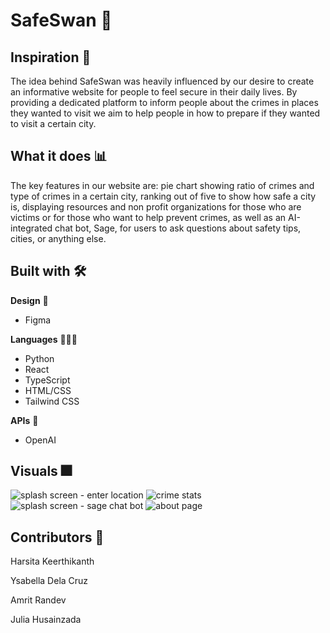 # SafeSwan 🦢 #
## Inspiration 🌟 ##
The idea behind SafeSwan was heavily influenced by our desire to create an informative website for people to feel secure in their daily lives. By providing a dedicated platform to inform people about the crimes in places they wanted to visit we aim to help people in how to prepare if they wanted to visit a certain city. 

## What it does 📊 ##
The key features in our website are: pie chart showing ratio of crimes and type of crimes in a certain city, ranking out of five to show how safe a city is, displaying resources and non profit organizations for those who are victims or for those who want to help prevent crimes, as well as an AI-integrated chat bot, Sage, for users to ask questions about safety tips, cities, or anything else. 

## Built with 🛠 ##
**Design** 🎨
* Figma
  
**Languages** 👩🏽‍💻
* Python
* React
* TypeScript
* HTML/CSS
* Tailwind CSS
  
**APIs** 🤖 
* OpenAI

## Visuals 🎆 ##
![splash screen - enter location](https://github.com/peeoke/SafeSwan/assets/131437586/050a4055-a282-42c3-8b32-daa570c8b5c2)
![crime stats](https://github.com/peeoke/SafeSwan/assets/131437586/a4312031-cb11-44bd-935d-942758e99fdd)
![splash screen - sage chat bot](https://github.com/peeoke/SafeSwan/assets/131437586/74265271-7ba6-472b-af98-1706bec1c326)
![about page](https://github.com/peeoke/SafeSwan/assets/131437586/ec95d57c-3ed6-4856-ad01-a6366441ecb0)

## Contributors 👑 ##
Harsita Keerthikanth

Ysabella Dela Cruz

Amrit Randev

Julia Husainzada



